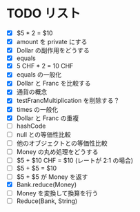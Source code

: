 # TODO リスト

- [x] $5 * 2 = $10
- [x] amount を private にする
- [x] Dollar の副作用をどうする
- [x] equals
- [x] 5 CHF \* 2 = 10 CHF
- [x] equals の一般化
- [x] Dollar と Franc を比較する
- [x] 通貨の概念
- [x] testFrancMultiplication を削除する？
- [x] times の一般化
- [x] Dollar と Franc の重複
- [ ] hashCode
- [ ] null との等価性比較
- [ ] 他のオブジェクトとの等価性比較
- [ ] Money の丸め処理をどうする
- [ ] $5 + $10 CHF = \$10 (レートが 2:1 の場合)
- [ ] $5 + $5 = \$10
- [ ] $5 + $5 が Money を返す
- [x] Bank.reduce(Money)
- [ ] Money を変換して換算を行う
- [ ] Reduce(Bank, String)

